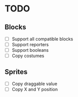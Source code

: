 # TODO
## Blocks
 - [ ] Support all compatible blocks
 - [ ] Support reporters
 - [ ] Support booleans
 - [ ] Copy costumes
## Sprites
 - [ ] Copy draggable value
 - [ ] Copy X and Y position
